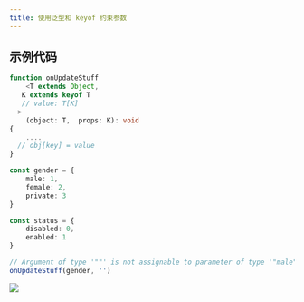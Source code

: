```yaml
---
title: 使用泛型和 keyof 约束参数
---
```


## 示例代码

```ts
function onUpdateStuff
	<T extends Object,
   K extends keyof T
   // value: T[K]
  >
	(object: T,  props: K): void
{
	....
  // obj[key] = value
}

const gender = {
    male: 1,
    female: 2,
    private: 3
}

const status = {
    disabled: 0,
    enabled: 1
}

// Argument of type '""' is not assignable to parameter of type '"male" | "female" | "private"'.(2345)
onUpdateStuff(gender, '')
```

![](https://s2.loli.net/2024/08/27/BdKaLX932xops7I.png)